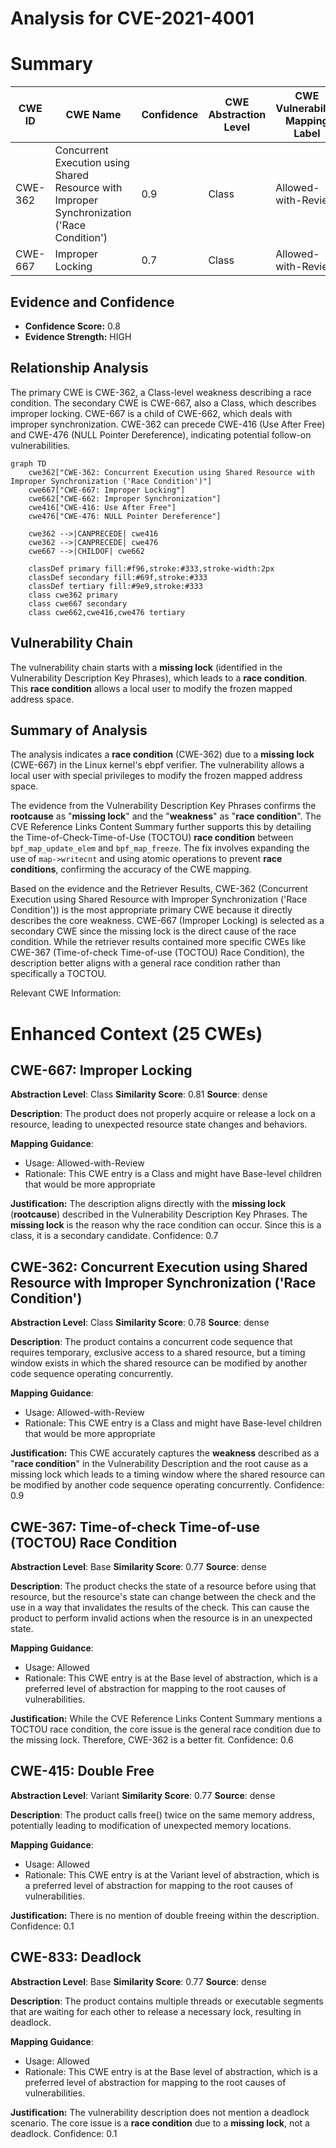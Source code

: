 # Analysis for CVE-2021-4001

# Summary
| CWE ID | CWE Name | Confidence | CWE Abstraction Level | CWE Vulnerability Mapping Label | CWE-Vulnerability Mapping Notes |
|---|---|---|---|---|---|
| CWE-362 | Concurrent Execution using Shared Resource with Improper Synchronization ('Race Condition') | 0.9 | Class | Allowed-with-Review | Primary |
| CWE-667 | Improper Locking | 0.7 | Class | Allowed-with-Review | Secondary |

## Evidence and Confidence

*   **Confidence Score:** 0.8
*   **Evidence Strength:** HIGH

## Relationship Analysis
The primary CWE is CWE-362, a Class-level weakness describing a race condition. The secondary CWE is CWE-667, also a Class, which describes improper locking. CWE-667 is a child of CWE-662, which deals with improper synchronization. CWE-362 can precede CWE-416 (Use After Free) and CWE-476 (NULL Pointer Dereference), indicating potential follow-on vulnerabilities.

```mermaid
graph TD
    cwe362["CWE-362: Concurrent Execution using Shared Resource with Improper Synchronization ('Race Condition')"]
    cwe667["CWE-667: Improper Locking"]
    cwe662["CWE-662: Improper Synchronization"]
    cwe416["CWE-416: Use After Free"]
    cwe476["CWE-476: NULL Pointer Dereference"]

    cwe362 -->|CANPRECEDE| cwe416
    cwe362 -->|CANPRECEDE| cwe476
    cwe667 -->|CHILDOF| cwe662

    classDef primary fill:#f96,stroke:#333,stroke-width:2px
    classDef secondary fill:#69f,stroke:#333
    classDef tertiary fill:#9e9,stroke:#333
    class cwe362 primary
    class cwe667 secondary
    class cwe662,cwe416,cwe476 tertiary
```

## Vulnerability Chain
The vulnerability chain starts with a **missing lock** (identified in the Vulnerability Description Key Phrases), which leads to a **race condition**. This **race condition** allows a local user to modify the frozen mapped address space.

## Summary of Analysis
The analysis indicates a **race condition** (CWE-362) due to a **missing lock** (CWE-667) in the Linux kernel's ebpf verifier. The vulnerability allows a local user with special privileges to modify the frozen mapped address space.

The evidence from the Vulnerability Description Key Phrases confirms the **rootcause** as "**missing lock**" and the "**weakness**" as "**race condition**". The CVE Reference Links Content Summary further supports this by detailing the Time-of-Check-Time-of-Use (TOCTOU) **race condition** between `bpf_map_update_elem` and `bpf_map_freeze`. The fix involves expanding the use of `map->writecnt` and using atomic operations to prevent **race conditions**, confirming the accuracy of the CWE mapping.

Based on the evidence and the Retriever Results, CWE-362 (Concurrent Execution using Shared Resource with Improper Synchronization ('Race Condition')) is the most appropriate primary CWE because it directly describes the core weakness. CWE-667 (Improper Locking) is selected as a secondary CWE since the missing lock is the direct cause of the race condition. While the retriever results contained more specific CWEs like CWE-367 (Time-of-check Time-of-use (TOCTOU) Race Condition), the description better aligns with a general race condition rather than specifically a TOCTOU.

Relevant CWE Information:

# Enhanced Context (25 CWEs)

## CWE-667: Improper Locking
**Abstraction Level**: Class
**Similarity Score**: 0.81
**Source**: dense

**Description**:
The product does not properly acquire or release a lock on a resource, leading to unexpected resource state changes and behaviors.

**Mapping Guidance**:
- Usage: Allowed-with-Review
- Rationale: This CWE entry is a Class and might have Base-level children that would be more appropriate

**Justification:** The description aligns directly with the **missing lock** (**rootcause**) described in the Vulnerability Description Key Phrases. The **missing lock** is the reason why the race condition can occur. Since this is a class, it is a secondary candidate. Confidence: 0.7

## CWE-362: Concurrent Execution using Shared Resource with Improper Synchronization ('Race Condition')
**Abstraction Level**: Class
**Similarity Score**: 0.78
**Source**: dense

**Description**:
The product contains a concurrent code sequence that requires temporary, exclusive access to a shared resource, but a timing window exists in which the shared resource can be modified by another code sequence operating concurrently.

**Mapping Guidance**:
- Usage: Allowed-with-Review
- Rationale: This CWE entry is a Class and might have Base-level children that would be more appropriate

**Justification:** This CWE accurately captures the **weakness** described as a "**race condition**" in the Vulnerability Description and the root cause as a missing lock which leads to a timing window where the shared resource can be modified by another code sequence operating concurrently. Confidence: 0.9

## CWE-367: Time-of-check Time-of-use (TOCTOU) Race Condition
**Abstraction Level**: Base
**Similarity Score**: 0.77
**Source**: dense

**Description**:
The product checks the state of a resource before using that resource, but the resource's state can change between the check and the use in a way that invalidates the results of the check. This can cause the product to perform invalid actions when the resource is in an unexpected state.

**Mapping Guidance**:
- Usage: Allowed
- Rationale: This CWE entry is at the Base level of abstraction, which is a preferred level of abstraction for mapping to the root causes of vulnerabilities.

**Justification:** While the CVE Reference Links Content Summary mentions a TOCTOU race condition, the core issue is the general race condition due to the missing lock. Therefore, CWE-362 is a better fit. Confidence: 0.6

## CWE-415: Double Free
**Abstraction Level**: Variant
**Similarity Score**: 0.77
**Source**: dense

**Description**:
The product calls free() twice on the same memory address, potentially leading to modification of unexpected memory locations.

**Mapping Guidance**:
- Usage: Allowed
- Rationale: This CWE entry is at the Variant level of abstraction, which is a preferred level of abstraction for mapping to the root causes of vulnerabilities.

**Justification:** There is no mention of double freeing within the description. Confidence: 0.1

## CWE-833: Deadlock
**Abstraction Level**: Base
**Similarity Score**: 0.77
**Source**: dense

**Description**:
The product contains multiple threads or executable segments that are waiting for each other to release a necessary lock, resulting in deadlock.

**Mapping Guidance**:
- Usage: Allowed
- Rationale: This CWE entry is at the Base level of abstraction, which is a preferred level of abstraction for mapping to the root causes of vulnerabilities.

**Justification:** The vulnerability description does not mention a deadlock scenario. The core issue is a **race condition** due to a **missing lock**, not a deadlock. Confidence: 0.1
